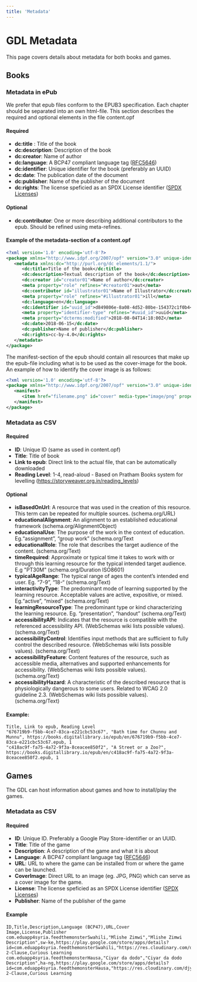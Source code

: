 ```yaml
---
title: 'Metadata'
---
```


<content>

# GDL Metadata 
This page covers details about metadata for both books and games.

## Books
### Metadata in ePub
We prefer that epub files conform to the EPUB3 specification. Each chapter should be separated into an own html-file.
This section describes the required and optional elements in the file content.opf

#### Required
* __dc:title__ : Title of the book
* __dc:description__: Description of the book
* __dc:creator__: Name of author
* __dc:language__: A BCP47 compliant language tag ([RFC5646](https://tools.ietf.org/html/rfc5646))
* __dc:identifier__: Unique identifier for the book (preferably an UUID)
* __dc:date__: The publication date of the document
* __dc:publisher__: Name of the publisher of the document
* __dc:rights__: The license speficied as an SPDX License identifier ([SPDX Licenses](https://spdx.org/licenses/))

#### Optional
* __dc:contributor__: One or more describing additional contributors to the epub. Should be refined using meta-refines.

#### Example of the metadata-section of a content.opf
```xml
<?xml version='1.0' encoding='utf-8'?>
<package xmlns="http://www.idpf.org/2007/opf" version="3.0" unique-identifier="uuid_id">
   <metadata xmlns:dc="http://purl.org/dc elements/1.1/">
      <dc:title>Title of the book</dc:title>
      <dc:description>Textual description of the book</dc:description>
      <dc:creator id="creator01">Name of author</dc:creator>
      <meta property="role" refines="#creator01">aut</meta>
      <dc:contributor id="illustrator01">Name of Illustrator</dc:creator>
      <meta property="role" refines="#illustrator01">ill</meta>
      <dc:language>en</dc:language>
      <dc:identifier id="uuid_id">d849806e-8a08-4d52-80be-154372c1f0b4</dc:identifier>
      <meta property="identifier-type" refines="#uuid_id">uuid</meta>
      <meta property="dcterms:modified">2018-08-04T14:18:00Z</meta>
      <dc:date>2018-06-15</dc:date>
      <dc:publisher>Name of publisher</dc:publisher>
      <dc:rights>cc-by-4.0</dc:rights>
   </metadata>
</package>

``` 

The manifest-section of the epub should contain all resources that make up the epub-file including what is to be used as the cover-image for the book.
An example of how to identify the cover image is as follows:

```xml
<?xml version='1.0' encoding='utf-8'?>
<package xmlns="http://www.idpf.org/2007/opf" version="3.0" unique-identifier="uuid_id">
   <manifest>
      <item href="filename.png" id="cover" media-type="image/png" properties="cover-image" />
   </manifest>
</package>
```

### Metadata as CSV
#### Required
* __ID__: Unique ID (same as used in content.opf)
* __Title__: Title of book
* __Link to epub__: Direct link to the actual file, that can be automatically downloaded
* __Reading Level__: 1-4, read-aloud - Based on Pratham Books system for levelling (https://storyweaver.org.in/reading_levels)

#### Optional
* __isBasedOnUrl__: A resource that was used in the creation of this resource. This term can be repeated for multiple sources. (schema.org/URL)
* __educationalAlignment__: An alignment to an established educational framework (schema.org/AlignmentObject)
* __educationalUse__: The purpose of the work in the context of education. Eg.“assignment”, “group work” (schema.org/Text
* __educationalRole__: The role that describes the target audience of the content. (schema.org/Text)
* __timeRequired__: Approximate or typical time it takes to work with or through this learning resource for the typical intended target audience. E.g "PT30M" (schema.org/Duration ISO8601)
* __typicalAgeRange__: The typical range of ages the content’s intended end user. Eg. “7-9”, “18-“ (schema.org/Text)
* __interactivityType__: The predominant mode of learning supported by the learning resource. Acceptable values are active, expositive, or mixed. Eg.“active”, “mixed” (schema.org/Text)
* __learningResourceType__: The predominant type or kind characterizing the learning resource. Eg. “presentation”, “handout” (schema.org/Text)
* __accessibilityAPI__:  Indicates that the resource is compatible with the referenced accessibility API. (WebSchemas wiki lists possible values). (schema.org/Text)
* __accessibilityControl__: Identifies input methods that are sufficient to fully control the described resource. (WebSchemas wiki lists possible values). (schema.org/Text)
* __accessibilityFeature__: Content features of the resource, such as accessible media, alternatives and supported enhancements for accessibility. (WebSchemas wiki lists possible values). (schema.org/Text)
* __accessibilityHazard__: A characteristic of the described resource that is physiologically dangerous to some users. Related to WCAG 2.0 guideline 2.3. (WebSchemas wiki lists possible values). (schema.org/Text)

#### Example:
```csv
Title, Link to epub, Reading Level
"676719b9-f5bb-4ce7-83ca-e221cbc53c67", "Bath time for Chunnu and Munnu", https://books.digitallibrary.io/epub/en/676719b9-f5bb-4ce7-83ca-e221cbc53c67.epub, 1
"c418ac9f-fa75-4a72-9f3a-8ceacee850f2", "A Street or a Zoo?", https://books.digitallibrary.io/epub/en/c418ac9f-fa75-4a72-9f3a-8ceacee850f2.epub, 1
```

## Games
The GDL can host information about games and how to install/play the games.
### Metadata as CSV
#### Required
* __ID__: Unique ID. Preferably a Google Play Store-identifier or an UUID.
* __Title__: Title of the game
* __Description__: A description of the game and what it is about
* __Language__: A BCP47 compliant language tag ([RFC5646](https://tools.ietf.org/html/rfc5646))
* __URL__: URL to where the game can be installed from or where the game can be launched.
* __CoverImage__: Direct URL to an image (eg. JPG, PNG) which can serve as a cover image for the game.
* __License__: The license speficied as an SPDX License identifier ([SPDX Licenses](https://spdx.org/licenses/))
* __Publisher__: Name of the publisher of the game


#### Example
```csv
ID,Title,Description,Language (BCP47),URL,Cover Image,License,Publisher
com.eduapp4syria.feedthemonsterSwahili,"Mlishe Zimwi","Mlishe Zimwi Description",sw-ke,https://play.google.com/store/apps/details?id=com.eduapp4syria.feedthemonsterSwahili,"https://res.cloudinary.com/djylvyru4/ar_0.81,c_fill/f_auto,q_auto,dpr_auto,c_scale,w_auto/61bae4215764aea871fb3ee445d2863a.png",BSD-2-Clause,Curious Learning
com.eduapp4syria.feedthemonsterHausa,"Ciyar da dodo","Ciyar da dodo Description",ha-ng,https://play.google.com/store/apps/details?id=com.eduapp4syria.feedthemonsterHausa,"https://res.cloudinary.com/djylvyru4/ar_0.81,c_fill/f_auto,q_auto,dpr_auto,c_scale,w_auto/61bae4215764aea871fb3ee445d2863a.png",BSD-2-Clause,Curious Learning

```

<backbutton />

</content>

